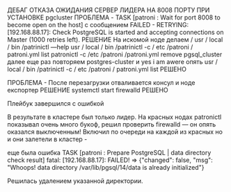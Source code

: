 
ДЕБАГ ОТКАЗА ОЖИДАНИЯ СЕРВЕР ЛИДЕРА НА 8008 ПОРТУ ПРИ УСТАНОВКЕ pgcluster
ПРОБЛЕМА - 
TASK [patroni : Wait for port 8008 to become open on the host] с сообщением FAILED - RETRYING: [192.168.88.17]: Check PostgreSQL is started and accepting connections on Master (1000 retries left).
РЕШЕНИЕ
На искомой ноде делаем / usr / local / bin /patrinictl —help
usr / local / bin /patrinictl  -c / etc /patroni / patroni.yml list
patronictl -c /etc /patroni /patroni.yml remove pgsql_cluster
далее еще раз повторяем postgres-cluster
и yes i am awere 
опять usr / local / bin /patrinictl  -c / etc /patroni / patroni.yml list
РЕШЕНО

ПРОБЛЕМА -
После перезагрузки отваливается консул и ноде експортер
РЕШЕНИЕ
systemctl start firewalld
РЕШЕНО

Плейбук завершился с ошибкой


В результате в кластере был только лидер.
На красных нодах patronictl показывал очень много букоф, решил проверить firewalld — он опять оказался выключенным! Включил по очереди на каждой из красных но и они залетели в кластер -


еще была ошибка TASK [patroni : Prepare PostgreSQL | data directory check result] 
fatal: [192.168.88.17]: FAILED! => {"changed": false, "msg": "Whoops! data directory /var/lib/pgsql/14/data is already initialized"}

Решилась удалением указанной директории.